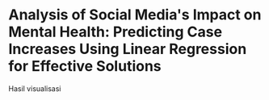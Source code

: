 # Analysis of Social Media's Impact on Mental Health: Predicting Case Increases Using Linear Regression for Effective Solutions
Hasil visualisasi
